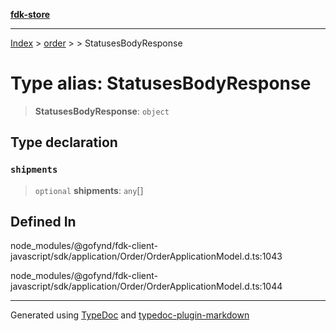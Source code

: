 [**fdk-store**](../../../README.md)
***

[Index](../../../API.md) > [order](../../README.md) > [<internal>](../README.md) > StatusesBodyResponse

# Type alias: StatusesBodyResponse

> **StatusesBodyResponse**: `object`

## Type declaration

### `shipments`

> `optional` **shipments**: `any`[]

## Defined In

node\_modules/@gofynd/fdk-client-javascript/sdk/application/Order/OrderApplicationModel.d.ts:1043

node\_modules/@gofynd/fdk-client-javascript/sdk/application/Order/OrderApplicationModel.d.ts:1044

***
Generated using [TypeDoc](https://typedoc.org/) and [typedoc-plugin-markdown](https://www.npmjs.com/package/typedoc-plugin-markdown)

